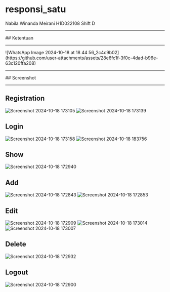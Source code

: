 # responsi_satu

Nabila Winanda Meirani
H1D022108
Shift D

<hr>
## Ketentuan
<hr>
![WhatsApp Image 2024-10-18 at 18 44 56_2c4c9b02](https://github.com/user-attachments/assets/28e6fc1f-3f0c-4dad-b96e-63c120ffa208)


<hr>
## Screenshot
<hr> 

## Registration
![Screenshot 2024-10-18 173105](https://github.com/user-attachments/assets/0aa2d8cb-1fbe-4985-bce2-752d06fee159)
![Screenshot 2024-10-18 173139](https://github.com/user-attachments/assets/202d321f-fe7f-4563-8fb4-62481cd63e77)

## Login
![Screenshot 2024-10-18 173158](https://github.com/user-attachments/assets/cda2cb44-2842-432d-8cb9-b4eb44c73734)
![Screenshot 2024-10-18 183756](https://github.com/user-attachments/assets/8c230d14-470d-43e0-aa70-b02e7c806884)

## Show
![Screenshot 2024-10-18 172940](https://github.com/user-attachments/assets/401dbacd-1848-4b55-87aa-fef4fd043f9d)

## Add
![Screenshot 2024-10-18 172843](https://github.com/user-attachments/assets/4d837d80-de41-4c5c-bc02-248224d9dd99)
![Screenshot 2024-10-18 172853](https://github.com/user-attachments/assets/0b649894-bcbe-4766-878a-ad18f267ea28)

## Edit
![Screenshot 2024-10-18 172909](https://github.com/user-attachments/assets/38b5d166-89fa-4064-b750-420734d6aa8b)
![Screenshot 2024-10-18 173014](https://github.com/user-attachments/assets/bcee827a-df18-4365-9553-a136226e0fbe)
![Screenshot 2024-10-18 173007](https://github.com/user-attachments/assets/3a1eae17-3c7f-4937-bcd5-d8c852b09a5e)

## Delete
![Screenshot 2024-10-18 172932](https://github.com/user-attachments/assets/d8f06e91-d9be-4e74-a28d-f702633b06c3)

## Logout
![Screenshot 2024-10-18 172900](https://github.com/user-attachments/assets/e2b6a87c-c525-4349-9ff4-7d9998dc84c3)




